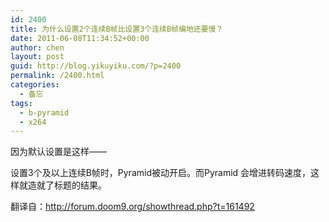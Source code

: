 ```yaml
---
id: 2400
title: 为什么设置2个连续B帧比设置3个连续B帧编地还要慢？
date: 2011-06-08T11:34:52+00:00
author: chen
layout: post
guid: http://blog.yikuyiku.com/?p=2400
permalink: /2400.html
categories:
  - 备忘
tags:
  - b-pyramid
  - x264
---
```

因为默认设置是这样——
  
设置3个及以上连续B帧时，Pyramid被动开启。而Pyramid 会增进转码速度，这样就造就了标题的结果。

翻译自：http://forum.doom9.org/showthread.php?t=161492